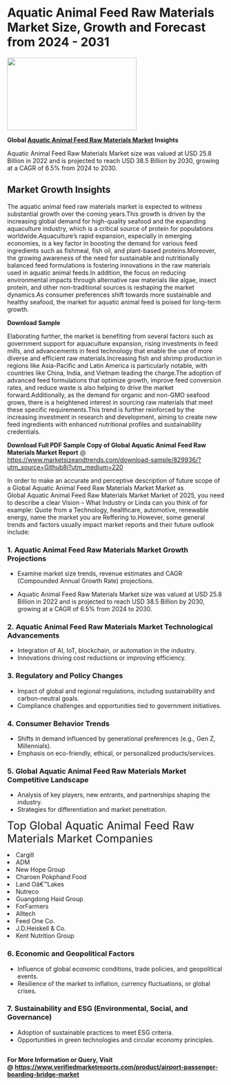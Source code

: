 <H1>Aquatic Animal Feed Raw Materials Market Size, Growth and Forecast from 2024 - 2031</H1><img class="aligncenter size-medium wp-image-584254" src="https://thirdeyenews.in/wp-content/uploads/2024/09/Global-Market-Research-300x168.jpeg" alt="" width="300" height="168" /><p><strong>Global&nbsp;<a href="https://www.marketsizeandtrends.com/download-sample/829936/?utm_source=Github8j?utm_medium=220">Aquatic Animal Feed Raw Materials Market</a> Insights</strong></p><p>Aquatic Animal Feed Raw Materials Market size was valued at USD 25.8 Billion in 2022 and is projected to reach USD 38.5 Billion by 2030, growing at a CAGR of 6.5% from 2024 to 2030.</p><p><h2>Market Growth Insights</h2> <p>The aquatic animal feed raw materials market is expected to witness substantial growth over the coming years.This growth is driven by the increasing global demand for high-quality seafood and the expanding aquaculture industry, which is a critical source of protein for populations worldwide.Aquaculture’s rapid expansion, especially in emerging economies, is a key factor in boosting the demand for various feed ingredients such as fishmeal, fish oil, and plant-based proteins.Moreover, the growing awareness of the need for sustainable and nutritionally balanced feed formulations is fostering innovations in the raw materials used in aquatic animal feeds.In addition, the focus on reducing environmental impacts through alternative raw materials like algae, insect protein, and other non-traditional sources is reshaping the market dynamics.As consumer preferences shift towards more sustainable and healthy seafood, the market for aquatic animal feed is poised for long-term growth.</p> <p><strong>Download Sample</strong></p> <p>Elaborating further, the market is benefiting from several factors such as government support for aquaculture expansion, rising investments in feed mills, and advancements in feed technology that enable the use of more diverse and efficient raw materials.Increasing fish and shrimp production in regions like Asia-Pacific and Latin America is particularly notable, with countries like China, India, and Vietnam leading the charge.The adoption of advanced feed formulations that optimize growth, improve feed conversion rates, and reduce waste is also helping to drive the market forward.Additionally, as the demand for organic and non-GMO seafood grows, there is a heightened interest in sourcing raw materials that meet these specific requirements.This trend is further reinforced by the increasing investment in research and development, aiming to create new feed ingredients with enhanced nutritional profiles and sustainability credentials.<p><span class=""><strong>Download Full PDF Sample Copy of Global Aquatic Animal Feed Raw Materials Market Report</strong> @ <a href="https://www.marketsizeandtrends.com/download-sample/829936/?utm_source=Github8j?utm_medium=220" target="_blank">https://www.marketsizeandtrends.com/download-sample/829936/?utm_source=Github8j?utm_medium=220</a></span></p><p>In order to make an accurate and perceptive description of future scope of a Global&nbsp;Aquatic Animal Feed Raw Materials Market Market as Global&nbsp;Aquatic Animal Feed Raw Materials Market Market of 2025, you need to describe a clear Vision &ndash; What Industry or Linda can you think of for example: Quote from a Technology, healthcare, automotive, renewable energy, name the market you are Reffering to.However, some general trends and factors usually impact market reports and their future outlook include:</p><h3>1.&nbsp;<strong>Aquatic Animal Feed Raw Materials Market Growth Projections</strong></h3><ul><li>Examine market size trends, revenue estimates and CAGR (Compounded Annual Growth Rate) projections.</li><li><p>Aquatic Animal Feed Raw Materials Market size was valued at USD 25.8 Billion in 2022 and is projected to reach USD 38.5 Billion by 2030, growing at a CAGR of 6.5% from 2024 to 2030.</p></li></ul><h3>2.&nbsp;<strong>Aquatic Animal Feed Raw Materials Market Technological Advancements</strong></h3><ul><li>Integration of AI, IoT, blockchain, or automation in the industry.</li><li>Innovations driving cost reductions or improving efficiency.</li></ul><h3>3.&nbsp;<strong>Regulatory and Policy Changes</strong></h3><ul><li>Impact of global and regional regulations, including sustainability and carbon-neutral goals.</li><li>Compliance challenges and opportunities tied to government initiatives.</li></ul><h3>4.&nbsp;<strong>Consumer Behavior Trends</strong></h3><ul><li>Shifts in demand influenced by generational preferences (e.g., Gen Z, Millennials).</li><li>Emphasis on eco-friendly, ethical, or personalized products/services.</li></ul><h3>5.&nbsp;<strong>Global Aquatic Animal Feed Raw Materials Market Competitive Landscape</strong></h3><ul><li>Analysis of key players, new entrants, and partnerships shaping the industry.</li><li>Strategies for differentiation and market penetration.</li></ul><p data-pm-slice="1 1 []"><span style="color: inherit; font-family: inherit; font-size: 25px;">Top Global Aquatic Animal Feed Raw Materials Market Companies</span></p><div class="" data-test-id=""><p><li>Cargill</li><li> ADM</li><li> New Hope Group</li><li> Charoen Pokphand Food</li><li> Land Oâ€™Lakes</li><li> Nutreco</li><li> Guangdong Haid Group</li><li> ForFarmers</li><li> Alltech</li><li> Feed One Co.</li><li> J.D.Heiskell & Co.</li><li> Kent Nutrition Group</li></p></div><h3>6.&nbsp;<strong>Economic and Geopolitical Factors</strong></h3><ul><li>Influence of global economic conditions, trade policies, and geopolitical events.</li><li>Resilience of the market to inflation, currency fluctuations, or global crises.</li></ul><h3>7.&nbsp;<strong>Sustainability and ESG (Environmental, Social, and Governance)</strong></h3><ul><li>Adoption of sustainable practices to meet ESG criteria.</li><li>Opportunities in green technologies and circular economy principles.</li></ul><h2><strong style="font-size: 14px;">For More Information or Query, Visit @&nbsp;</strong><a style="background-color: #ffffff; font-size: 14px;" href="https://www.marketsizeandtrends.com/report/aquatic-animal-feed-raw-materials-market/" target="_blank">https://www.verifiedmarketreports.com/product/airport-passenger-boarding-bridge-market</a></h2>